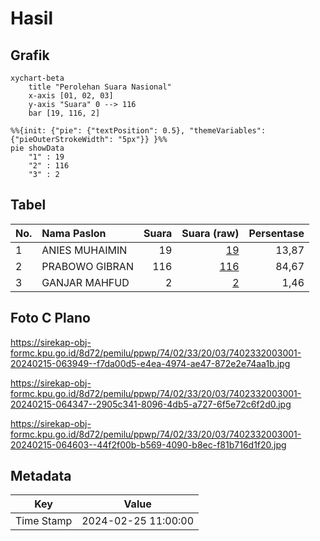 # Hasil

## Grafik

```mermaid
xychart-beta
    title "Perolehan Suara Nasional"
    x-axis [01, 02, 03]
    y-axis "Suara" 0 --> 116
    bar [19, 116, 2]
```

```mermaid
%%{init: {"pie": {"textPosition": 0.5}, "themeVariables": {"pieOuterStrokeWidth": "5px"}} }%%
pie showData
    "1" : 19
    "2" : 116
    "3" : 2
```

## Tabel

| No. | Nama Paslon    | Suara | Suara (raw) | Persentase |
|:--- |:-------------- | -----:| -----------:| ----------:|
| 1   | ANIES MUHAIMIN | 19    | [19][p-1]   | 13,87      |
| 2   | PRABOWO GIBRAN | 116   | [116][p-2]  | 84,67      |
| 3   | GANJAR MAHFUD  | 2     | [2][p-3]    | 1,46       |


[p-1]: https://github.com/gigit-pemilu/pemilu-2024/blob/main/pilpres/hitung-suara/sub/74-sulawesi-tenggara/sub/02-konawe/sub/33-kapoiala/sub/2003-labotoy/sub/001-tps/sub/paslon-1.txt
[p-2]: https://github.com/gigit-pemilu/pemilu-2024/blob/main/pilpres/hitung-suara/sub/74-sulawesi-tenggara/sub/02-konawe/sub/33-kapoiala/sub/2003-labotoy/sub/001-tps/sub/paslon-2.txt
[p-3]: https://github.com/gigit-pemilu/pemilu-2024/blob/main/pilpres/hitung-suara/sub/74-sulawesi-tenggara/sub/02-konawe/sub/33-kapoiala/sub/2003-labotoy/sub/001-tps/sub/paslon-3.txt

## Foto C Plano

https://sirekap-obj-formc.kpu.go.id/8d72/pemilu/ppwp/74/02/33/20/03/7402332003001-20240215-063949--f7da00d5-e4ea-4974-ae47-872e2e74aa1b.jpg

https://sirekap-obj-formc.kpu.go.id/8d72/pemilu/ppwp/74/02/33/20/03/7402332003001-20240215-064347--2905c341-8096-4db5-a727-6f5e72c6f2d0.jpg

https://sirekap-obj-formc.kpu.go.id/8d72/pemilu/ppwp/74/02/33/20/03/7402332003001-20240215-064603--44f2f00b-b569-4090-b8ec-f81b716d1f20.jpg


## Metadata

| Key        | Value               |
| ---------- | ------------------- |
| Time Stamp | 2024-02-25 11:00:00 |



